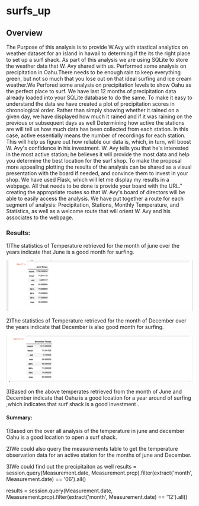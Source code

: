 # surfs_up

## Overview
The Purpose of this analysis is to provide W.Avy with stastical analytics on weather dataset for an island in hawaii to determing if the its the right place to set up a surf shack.
As part of this analysis we are using SQLite to store the weather data that W. Avy shared with us.
Performed some analysis on precipitation in Oahu.There needs to be enough rain to keep everything green, but not so much that you lose out on that ideal surfing and ice cream weather.We Perfored some  analysis on  precipitation levels to show Oahu as the perfect place to surf. We have last 12 months of precipitation data already loaded into your SQLite database to do the same.
To make it easy to understand the data we have created a plot of precipitation scores in chronological order. Rather than simply showing whether it rained on a given day, we have displayed how much it rained and if it was raining on the previous or subsequent days as well
Determining how active the stations are will tell us how much data has been collected from each station. In this case, active essentially means the number of recordings for each station. This will help us figure out how reliable our data is, which, in turn, will boost W. Avy's confidence in his investment.
W. Avy tells you that he's interested in the most active station; he believes it will provide the most data and help you determine the best location for the surf shop. 
To make the proposal more appealing plotting the results of the analysis can be shared as a visual presentation with the board if needed, and convince them to invest in your shop.
We have used Flask, which will let me display my results in a webpage. All that needs to be done is provide your board with the URL."
creating the appropriate routes so that W. Avy's board of directors will be able to easily access the analysis. We have  put together a route for each segment of  analysis: Precipitation, Stations, Monthly Temperature, and Statistics, as well as a welcome route that will orient W. Avy and his associates to the webpage.

### Results:
1)The statistics of Temperature retrieved for the month of june over the years indicate that June is a good month for surfing.

![](Images/June%20Temps.png)

2)The statistics of Temperature retrieved for the month of December over the years indicate that December is also good month for surfing.

![](Images/December%20Temps.png)

3)Based on the above temperates retrieved from the month of June and December indicate that  Oahu is a good lcoation for a year around of surfing ,which indicates that surf shack is a good investment .


#### Summary:
1)Based on the over all analysis of the temperature in june and december Oahu is a good location to open a surf shack.

2)We could also query the measurements table to get the temperature observation data for an active  station for the months of june and December.

3)We could find out the precipitaiton as well
results = session.query(Measurement.date, Measurement.prcp).filter(extract('month', Measurement.date) == '06').all()

results = session.query(Measurement.date, Measurement.prcp).filter(extract('month', Measurement.date) == '12').all()


